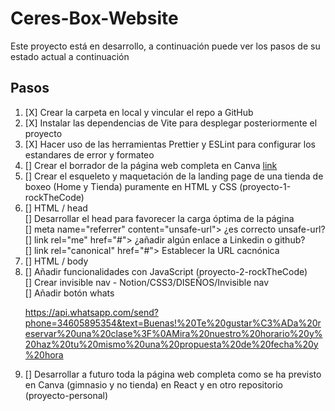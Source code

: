# Ceres-Box-Website

Este proyecto está en desarrollo, a continuación puede ver los pasos de su estado actual a continuación

## Pasos

<ol>
<li> [X] Crear la carpeta en local y vincular el repo a GitHub </li>
<li> [X] Instalar las dependencias de Vite para desplegar posteriormente el proyecto </li>
<li> [X] Hacer uso de las herramientas Prettier y ESLint para configurar los estandares de error y formateo </li>
<li> [] Crear el borrador de la página web completa en Canva <a href="https://www.canva.com/design/DAFae41XcOs/view">link</a> </li>
<li> [] Crear el esqueleto y maquetación de la landing page de una tienda de boxeo (Home y Tienda) puramente en HTML y CSS (proyecto-1-rockTheCode) </li>
<li> [] HTML / head </li>
[] Desarrollar el head para favorecer la carga óptima de la página <br>
[] meta name="referrer" content="unsafe-url"> ¿es correcto unsafe-url? <br>
[] link rel="me" href="#"> ¿añadir algún enlace a Linkedin o github? <br>
[] link rel="canonical" href="#"> Establecer la URL cacnónica
<li> [] HTML / body </li>
<li> [] Añadir funcionalidades con JavaScript (proyecto-2-rockTheCode) </li>
[] Crear invisible nav - Notion/CSS3/DISEÑOS/Invisible nav <br>
[] Añadir botón whats <!--<g clip-path="url(#_clipPath_A3g8G5hPEGG2L0B6hFCxamU4cc8rfqzQ)">" -->

https://api.whatsapp.com/send?phone=34605895354&text=Buenas!%20Te%20gustar%C3%ADa%20reservar%20una%20clase%3F%0AMira%20nuestro%20horario%20y%20haz%20tu%20mismo%20una%20propuesta%20de%20fecha%20y%20hora

<li> [] Desarrollar a futuro toda la página web completa como se ha previsto en Canva (gimnasio y no tienda) en React y en otro repositorio (proyecto-personal) </li>
</ul>
